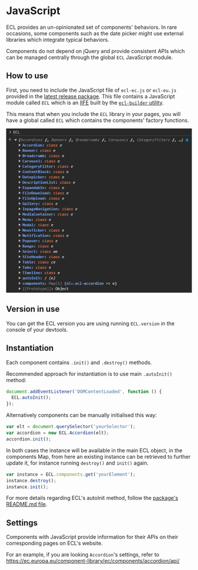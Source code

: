 # JavaScript

ECL provides an un-opinionated set of components' behaviors. In rare occasions, some components such as the date picker might use external libraries which integrate typical behaviors.

Components do not depend on jQuery and provide consistent APIs which can be managed centrally through the global `ECL` JavaScript module.

## How to use

First, you need to include the JavaScript file of `ecl-ec.js` or `ecl-eu.js` provided in the [latest release package](https://github.com/ec-europa/europa-component-library/releases). This file contains a JavaScript module called `ECL` which is an [IIFE](https://developer.mozilla.org/en-US/docs/Glossary/IIFE) built by the [`ecl-builder` utility](https://www.npmjs.com/package/@ecl/builder).

This means that when you include the `ECL` library in your pages, you will have a global called `ECL` which contains the components' factory functions.

![ECL library in your browser's console](./assets/ECLjs.png)

## Version in use

You can get the ECL version you are using running `ECL.version` in the console of your devtools.

## Instantiation

Each component contains `.init()` and `.destroy()` methods.

Recommended approach for instantiation is to use main `.autoInit()` method:

```js
document.addEventListener('DOMContentLoaded', function () {
  ECL.autoInit();
});
```

Alternatively components can be manually initialised this way:

```js
var elt = document.querySelector('yourSelector');
var accordion = new ECL.Accordion(elt);
accordion.init();
```

In both cases the instance will be available in the main ECL object, in the components Map, from here an existing instance can be retrieved to further update it, for instance running `destroy()` and `init()` again.

```js
var instance = ECL.components.get('yourElement');
instance.destroy();
instance.init();
```

For more details regarding ECL's autoInit method, follow the [package's README.md file](https://github.com/ec-europa/europa-component-library/blob/v4-dev/src/tools/dom-utils/autoinit/README.md).

## Settings

Components with JavaScript provide information for their APIs on their corresponding pages on ECL's website.

For an example, if you are looking `Accordion`'s settings, refer to https://ec.europa.eu/component-library/ec/components/accordion/api/
